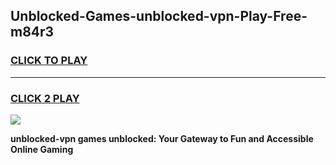 
## Unblocked-Games-unblocked-vpn-Play-Free-m84r3
<h3>
<a href="https://premium76.site?title=unblocked-vpn&ref=23A">CLICK TO PLAY</a></h3>
<hr>

<h3>
<a href="https://premium76.site?title=unblocked-vpn&ref=23A">CLICK 2 PLAY</a>
  
</h3>

<a href="https://premium76.site?title=unblocked-vpn&ref=23A"><img src="https://clearcache.store/games.png"></a>


**unblocked-vpn games unblocked: Your Gateway to Fun and Accessible Online Gaming**
